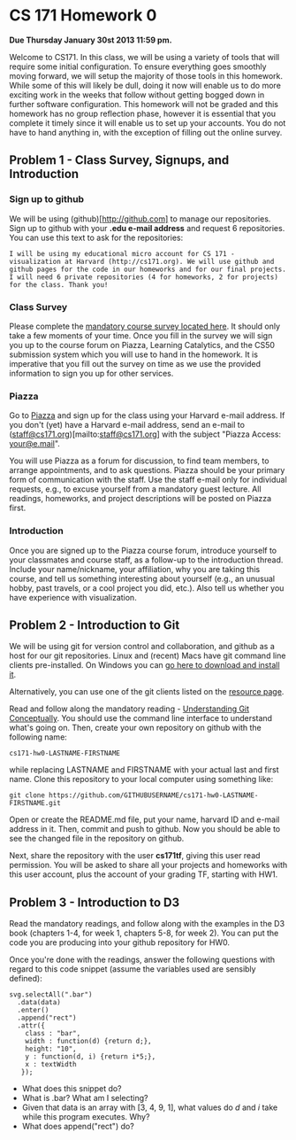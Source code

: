 # CS 171 Homework 0



**Due Thursday January 30st 2013 11:59 pm.**

Welcome to CS171.  In this class, we will be using a variety of tools that will require some initial configuration. To ensure everything goes smoothly moving forward, we will setup the majority of those tools in this homework.  While some of this will likely be dull, doing it now will enable us to do more exciting work in the weeks that follow without getting bogged down in further software configuration.  This homework will not be graded and this homework has no group reflection phase, however it is essential that you complete it timely since it will enable us to set up your accounts. You do not have to hand anything in, with the exception of filling out the online survey. 

## Problem 1 - Class Survey, Signups, and Introduction

### Sign up to github

We will be using (github)[http://github.com] to manage our repositories. Sign up to github with your **.edu e-mail address** and request 6 repositories. You can use this text to ask for the repositories:

```
I will be using my educational micro account for CS 171 - visualization at Harvard (http://cs171.org). We will use github and github pages for the code in our homeworks and for our final projects. I will need 6 private repositories (4 for homeworks, 2 for projects) for the class. Thank you!
```

### Class Survey
Please complete the [mandatory course survey located here]([https://docs.google.com/spreadsheet/viewform?formkey=dDJrMGpiNWMtM2NEdHI4YUdsalJnU3c6MA]). It should only take a few moments of your time. Once you fill in the survey we will sign you up to the course forum on Piazza, Learning Catalytics, and the CS50 submission system which you will use to hand in the homework. It is imperative that you fill out the survey on time as we use the provided information to sign you up for other services. 

### Piazza
Go to [Piazza](https://piazza.com/harvard/cs171) and sign up for the class using your Harvard e-mail address. If you don't (yet) have a Harvard e-mail address, send an e-mail to (staff@cs171.org)[mailto:staff@cs171.org] with the subject "Piazza Access: your@e.mail".  

You will use Piazza as a forum for discussion, to find team members, to arrange appointments, and to ask questions. Piazza should be your primary form of communication with the staff. Use the staff e-mail only for individual requests, e.g., to excuse yourself from a mandatory guest lecture. All readings, homeworks, and project descriptions will be posted on Piazza first. 

### Introduction

Once you are signed up to the Piazza course forum, introduce yourself to your classmates and course staff, as a follow-up to the introduction thread. Include your name/nickname, your affiliation, why you are taking this course, and tell us something interesting about yourself (e.g., an unusual hobby, past travels, or a cool project you did, etc.). Also tell us whether you have experience with visualization. 

## Problem 2 - Introduction to Git

We will be using git for version control and collaboration, and github as a host for our git repositories. Linux and (recent) Macs have git command line clients pre-installed. On Windows you can [go here to download and install it](http://git-scm.com/download).

Alternatively, you can use one of the git clients listed on the [resource page](http://www.cs171.org/#!resources.md#Git_Clients).

Read and follow along the mandatory reading - [Understanding Git Conceptually](http://www.sbf5.com/~cduan/technical/git/git-5.shtml). You should use the command line interface to understand what's going on. Then, create your own repository on github with the following name:

```
cs171-hw0-LASTNAME-FIRSTNAME
```
while replacing LASTNAME and FIRSTNAME with your actual last and first name. Clone this repository to your local computer using something like:

```
git clone https://github.com/GITHUBUSERNAME/cs171-hw0-LASTNAME-FIRSTNAME.git 
```

Open or create the README.md file, put your name, harvard ID and e-mail address in it. Then, commit and push to github. Now you should be able to see the changed file in the repository on github.

Next, share the repository with the user **cs171tf**, giving this user read permission. You will be asked to share all your projects and homeworks with this user account, plus the account of your grading TF, starting with HW1. 

## Problem 3 - Introduction to D3

Read the mandatory readings, and follow along with the examples in the D3 book (chapters 1-4, for week 1, chapters 5-8, for week 2). You can put the code you are producing into your github repository for HW0. 

Once you're done with the readings, answer the following questions with regard to this code snippet (assume the variables used are sensibly defined):

```
svg.selectAll(".bar")
  .data(data)
  .enter()
  .append("rect")
  .attr({
    class : "bar",
    width : function(d) {return d;},
    height: "10",
    y : function(d, i) {return i*5;},
    x : textWidth
   });
```
 * What does this snippet do?
 * What is .bar? What am I selecting?
 * Given that data is an array with [3, 4, 9, 1], what values do *d* and *i* take while this program executes. Why?
 * What does append("rect") do?






